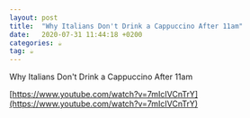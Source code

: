 ```yaml
---
layout: post
title:  "Why Italians Don't Drink a Cappuccino After 11am"
date:   2020-07-31 11:44:18 +0200
categories: ☕
tag: ☕
---
```

Why Italians Don't Drink a Cappuccino After 11am

[https://www.youtube.com/watch?v=7mIcIVCnTrY](https://www.youtube.com/watch?v=7mIcIVCnTrY)
